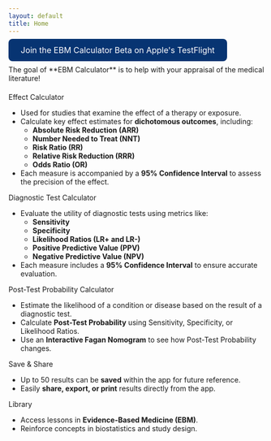 ```yaml
---
layout: default
title: Home
---
```


<!-- Force feature boxes to be always expanded -->
<style>
  .static-feature .faq-answer { 
    display: block !important;
  }
  .static-feature .faq-question { 
    cursor: default;
  }
</style>

<style>
  /* Reduce the top offset on the home page so the button sits only 5px below the tab bar */
  .index-sticky {
    top: 45px !important;
  }
</style>

<!-- TestFlight Button -->
<div class="section-links-wrapper index-sticky" style="padding-top: 5px;">
  <div class="section-links">
    <a href="https://testflight.apple.com/join/9FZgaZyd" style="background-color: #073472; color: white; padding: 12px 24px; font-size: 16px; border-radius: 8px; text-decoration: none;">
      Join the EBM Calculator Beta on Apple's TestFlight
    </a>
  </div>
</div>

<!-- Goal Statement -->
<div style="max-width: 600px; margin: 20px auto;" markdown="1">
  The goal of **EBM Calculator** is to help with your appraisal of the medical literature!
</div>

<!-- Individual Feature Boxes (Always Expanded) -->
<div class="static-feature" style="max-width: 600px; margin: 20px auto;">
  <!-- Effect Calculator -->
  <div class="faq-item">
    <div class="faq-question">Effect Calculator</div>
    <div class="faq-answer">
      <ul>
        <li>Used for studies that examine the effect of a therapy or exposure.</li>
        <li>
          Calculate key effect estimates for <strong>dichotomous outcomes</strong>, including:
          <ul>
            <li><strong>Absolute Risk Reduction (ARR)</strong></li>
            <li><strong>Number Needed to Treat (NNT)</strong></li>
            <li><strong>Risk Ratio (RR)</strong></li>
            <li><strong>Relative Risk Reduction (RRR)</strong></li>
            <li><strong>Odds Ratio (OR)</strong></li>
          </ul>
        </li>
        <li>Each measure is accompanied by a <strong>95% Confidence Interval</strong> to assess the precision of the effect.</li>
      </ul>
    </div>
  </div>
  
  <!-- Diagnostic Test Calculator -->
  <div class="faq-item">
    <div class="faq-question">Diagnostic Test Calculator</div>
    <div class="faq-answer">
      <ul>
        <li>
          Evaluate the utility of diagnostic tests using metrics like:
          <ul>
            <li><strong>Sensitivity</strong></li>
            <li><strong>Specificity</strong></li>
            <li><strong>Likelihood Ratios (LR+ and LR-)</strong></li>
            <li><strong>Positive Predictive Value (PPV)</strong></li>
            <li><strong>Negative Predictive Value (NPV)</strong></li>
          </ul>
        </li>
        <li>Each measure includes a <strong>95% Confidence Interval</strong> to ensure accurate evaluation.</li>
      </ul>
    </div>
  </div>
  
  <!-- Post-Test Probability Calculator -->
  <div class="faq-item">
    <div class="faq-question">Post-Test Probability Calculator</div>
    <div class="faq-answer">
      <ul>
        <li>Estimate the likelihood of a condition or disease based on the result of a diagnostic test.</li>
        <li>Calculate <strong>Post-Test Probability</strong> using Sensitivity, Specificity, or Likelihood Ratios.</li>
        <li>Use an <strong>Interactive Fagan Nomogram</strong> to see how Post-Test Probability changes.</li>
      </ul>
    </div>
  </div>
  
  <!-- Save & Share -->
  <div class="faq-item">
    <div class="faq-question">Save &amp; Share</div>
    <div class="faq-answer">
      <ul>
        <li>Up to 50 results can be <strong>saved</strong> within the app for future reference.</li>
        <li>Easily <strong>share, export, or print</strong> results directly from the app.</li>
      </ul>
    </div>
  </div>
  
  <!-- Library -->
  <div class="faq-item">
    <div class="faq-question">Library</div>
    <div class="faq-answer">
      <ul>
        <li>Access lessons in <strong>Evidence-Based Medicine (EBM)</strong>.</li>
        <li>Reinforce concepts in biostatistics and study design.</li>
      </ul>
    </div>
  </div>
</div>
